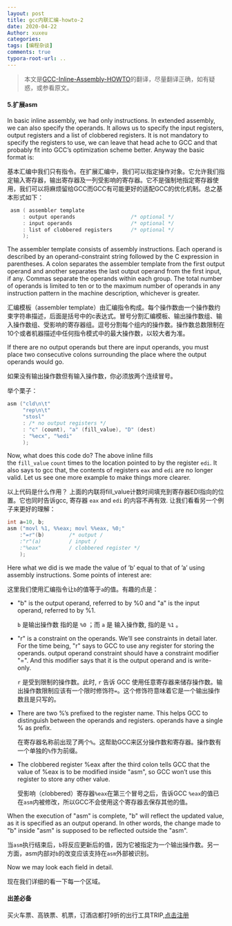 ```yaml
---
layout: post
title: gcc内联汇编-howto-2
date: 2020-04-22
Author: xuxeu
categories: 
tags: [编程杂谈]
comments: true
typora-root-url: ..
---
```


> 本文是[GCC-Inline-Assembly-HOWTO](http://www.ibiblio.org/gferg/ldp/GCC-Inline-Assembly-HOWTO.html)的翻译，尽量翻译正确，如有疑惑，或参看原文。

#### 5.扩展asm

In basic inline assembly, we had only instructions. In extended assembly, we can also specify the operands. It allows us to specify the input registers, output registers and a list of clobbered registers. It is not mandatory to specify the registers to use, we can leave that head ache to GCC and that probably fit into GCC’s optimization scheme better. Anyway the basic format is:

基本汇编中我们只有指令。在扩展汇编中，我们可以指定操作对象。它允许我们指定输入寄存器，输出寄存器及一列受影响的寄存器。它不是强制地指定寄存器使用，我们可以将麻烦留给GCC而GCC有可能更好的适配GCC的优化机制。总之基本形式如下：

```c
 asm ( assembler template
     : output operands                  /* optional */
     : input operands                   /* optional */
     : list of clobbered registers      /* optional */
     );
```

The assembler template consists of assembly instructions. Each operand is described by an operand-constraint string followed by the C expression in parentheses. A colon separates the assembler template from the first output operand and another separates the last output operand from the first input, if any. Commas separate the operands within each group. The total number of operands is limited to ten or to the maximum number of operands in any instruction pattern in the machine description, whichever is greater.

汇编模板（assembler template）由汇编指令构成。每个操作数由一个操作数约束字符串描述，后面是括号中的c表达式。冒号分割汇编模板、输出操作数组、输入操作数组、受影响的寄存器组。逗号分割每个组内的操作数。操作数总数限制在10个或者机器描述中任何指令模式中的最大操作数，以较大者为准。

If there are no output operands but there are input operands, you must place two consecutive colons surrounding the place where the output operands would go.

如果没有输出操作数但有输入操作数，你必须放两个连续冒号。

举个栗子：

```c
asm ("cld\n\t"
     "rep\n\t"
     "stosl"
     : /* no output registers */
     : "c" (count), "a" (fill_value), "D" (dest)
     : "%ecx", "%edi"
     );
```

Now, what does this code do? The above inline fills the `fill_value` `count` times to the location pointed to by the register `edi`. It also says to gcc that, the contents of registers `eax` and `edi` are no longer valid. Let us see one more example to make things more clearer.

以上代码是什么作用？ 上面的内联将fill_value计数时间填充到寄存器EDI指向的位置。它也同时告诉gcc, 寄存器 `eax` and `edi` 的内容不再有效. 让我们看看另一个例子来更好的理解：

```c
int a=10, b;
asm ("movl %1, %%eax; movl %%eax, %0;"
    :"=r"(b)        /* output /
    :"r"(a)         / input /
    :"%eax"         / clobbered register */
    ); 
```

Here what we did is we made the value of ’b’ equal to that of ’a’ using assembly instructions. Some points of interest are:

这里我们使用汇编指令让`b`的值等于`a`的值。有趣的点是：

- "b" is the output operand, referred to by %0 and "a" is the input operand, referred to by %1.

  `b` 是输出操作数 指的是 `%0` ；而 `a` 是 输入操作数, 指的是 `%1` 。

- "r" is a constraint on the operands. We’ll see constraints in detail later. For the time being, "r" says to GCC to use any register for storing the operands. output operand constraint should have a constraint modifier "=". And this modifier says that it is the output operand and is write-only.

  `r` 是受到限制的操作数。此时, `r` 告诉 GCC 使用任意寄存器来储存操作数。输出操作数限制应该有一个限时修饰符`=`。这个修饰符意味着它是一个输出操作数且是只写的。

- There are two %’s prefixed to the register name. This helps GCC to distinguish between the operands and registers. operands have a single % as prefix.

  在寄存器名称前出现了两个`%`。这帮助GCC来区分操作数和寄存器。操作数有一个单独的`%`作为前缀。

- The clobbered register %eax after the third colon tells GCC that the value of %eax is to be modified inside "asm", so GCC won’t use this register to store any other value.

  受影响（clobbered）寄存器`%eax`在第三个冒号之后，告诉GCC `%eax`的值已在`asm`内被修改，所以GCC不会使用这个寄存器去保存其他的值。

When the execution of "asm" is complete, "b" will reflect the updated value, as it is specified as an output operand. In other words, the change made to "b" inside "asm" is supposed to be reflected outside the "asm".

当`asm`执行结束后，`b`将反应更新后的值，因为它被指定为一个输出操作数。另一方面，asm内部对`b`的改变应该支持在`asm`外部被识别。

Now we may look each field in detail.

现在我们详细的看一下每一个区域。

#### 出差必备

买火车票、高铁票、机票，订酒店都打9折的出行工具TRIP,[点击注册](https://h5.itrip.world/#/register/6tpd1Z)